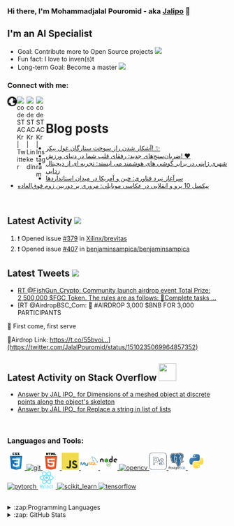 ### Hi there, I'm Mohammadjalal Pouromid - aka [Jalipo][website] 👋
## I'm an AI Specialist

 
- Goal: Contribute more to Open Source projects <img src="https://media.giphy.com/media/WUlplcMpOCEmTGBtBW/giphy.gif" width="30">
- Fun fact: I love to inven(s)t
- Long-term Goal: Become a master <img src="https://media.giphy.com/media/BMyEGC1ZzwS6W2cc5n/giphy.gif"  width="30" >

### Connect with me:

[<img align="left" alt="codeSTACKr.com" width="22px" src="https://raw.githubusercontent.com/iconic/open-iconic/master/svg/globe.svg" />][website]
[<img align="left" alt="codeSTACKr | Twitter" width="22px" src="https://cdn.jsdelivr.net/npm/simple-icons@v3/icons/twitter.svg" />][twitter]
[<img align="left" alt="codeSTACKr | LinkedIn" width="22px" src="https://cdn.jsdelivr.net/npm/simple-icons@v3/icons/linkedin.svg" />][linkedin]
[<img align="left" alt="codeSTACKr | Instagram" width="22px" src="https://cdn.jsdelivr.net/npm/simple-icons@v3/icons/instagram.svg" />][instagram]

<br />

# Blog posts
<!-- BLOG-POST-LIST:START -->
- [آشکار شدن راز سوخت ستارگان غول پیکر! ✨](https://cyberuni.ir/blog/%D8%A2%D8%B4%DA%A9%D8%A7%D8%B1-%D8%B4%D8%AF%D9%86-%D8%B1%D8%A7%D8%B2-%D8%B3%D9%88%D8%AE%D8%AA-%D8%B3%D8%AA%D8%A7%D8%B1%DA%AF%D8%A7%D9%86-%D8%BA%D9%88%D9%84-%D9%BE%DB%8C%DA%A9%D8%B1/)
- [ضربان‌سنج‌های جدید: رفقای قلب شما در دنیای ورزش! ❤️](https://cyberuni.ir/blog/%D8%B6%D8%B1%D8%A8%D8%A7%D9%86%D8%B3%D9%86%D8%AC%D9%87%D8%A7%DB%8C-%D8%AC%D8%AF%DB%8C%D8%AF-%D8%B1%D9%81%D9%82%D8%A7%DB%8C-%D9%82%D9%84%D8%A8-%D8%B4%D9%85%D8%A7-%D8%AF%D8%B1-%D8%AF%D9%86%DB%8C%D8%A7%DB%8C-%D9%88%D8%B1%D8%B2%D8%B4/)
- [شهری ژاپنی در برابر گوشی های هوشمند می ایستد: تجربه ای از دیجیتال زدایی](https://cyberuni.ir/blog/%D8%B4%D9%87%D8%B1%DB%8C-%DA%98%D8%A7%D9%BE%D9%86%DB%8C-%D8%AF%D8%B1-%D8%A8%D8%B1%D8%A7%D8%A8%D8%B1-%DA%AF%D9%88%D8%B4%DB%8C-%D9%87%D8%A7%DB%8C-%D9%87%D9%88%D8%B4%D9%85%D9%86%D8%AF-%D9%85%DB%8C-%D8%A7%DB%8C%D8%B3%D8%AA%D8%AF-%D8%AA%D8%AC%D8%B1%D8%A8%D9%87-%D8%A7%DB%8C-%D8%A7%D8%B2-%D8%AF%DB%8C%D8%AC%DB%8C%D8%AA%D8%A7%D9%84-%D8%B2%D8%AF%D8%A7%DB%8C%DB%8C/)
- [سرآغاز نبرد فناوری: چین و آمریکا در میدان استانداردها](https://cyberuni.ir/blog/%D8%B3%D8%B1%D8%A2%D8%BA%D8%A7%D8%B2-%D9%86%D8%A8%D8%B1%D8%AF-%D9%81%D9%86%D8%A7%D9%88%D8%B1%DB%8C-%DA%86%DB%8C%D9%86-%D9%88-%D8%A2%D9%85%D8%B1%DB%8C%DA%A9%D8%A7-%D8%AF%D8%B1-%D9%85%DB%8C%D8%AF%D8%A7%D9%86-%D8%A7%D8%B3%D8%AA%D8%A7%D9%86%D8%AF%D8%A7%D8%B1%D8%AF%D9%87%D8%A7/)
- [پیکسل 10 پرو و انقلابی در عکاسی موبایلی: مروری بر دوربین زوم فوق‌العاده](https://cyberuni.ir/blog/%D9%BE%DB%8C%DA%A9%D8%B3%D9%84-10-%D9%BE%D8%B1%D9%88-%D9%88-%D8%A7%D9%86%D9%82%D9%84%D8%A7%D8%A8%DB%8C-%D8%AF%D8%B1-%D8%B9%DA%A9%D8%A7%D8%B3%DB%8C-%D9%85%D9%88%D8%A8%D8%A7%DB%8C%D9%84%DB%8C-%D9%85%D8%B1%D9%88%D8%B1%DB%8C-%D8%A8%D8%B1-%D8%AF%D9%88%D8%B1%D8%A8%DB%8C%D9%86-%D8%B2%D9%88%D9%85-%D9%81%D9%88%D9%82%D8%A7%D9%84%D8%B9%D8%A7%D8%AF%D9%87/)
<!-- BLOG-POST-LIST:END -->


<br/>

## Latest Activity <img src="https://raw.githubusercontent.com/innng/innng/master/assets/kyubey.gif" width="80"> 
<!--START_SECTION:activity-->
1. ❗️ Opened issue [#379](https://github.com/Xilinx/brevitas/issues/379) in [Xilinx/brevitas](https://github.com/Xilinx/brevitas)
2. ❗️ Opened issue [#407](https://github.com/benjaminsampica/benjaminsampica/issues/407) in [benjaminsampica/benjaminsampica](https://github.com/benjaminsampica/benjaminsampica)
<!--END_SECTION:activity-->


## Latest Tweets <img src="https://media.giphy.com/media/26BRxIdjE82KNmVJm/giphy.gif" width="30"> 

<!-- TWITTER:START -->
- [RT @FishGun_Crypto: Community launch airdrop event
Total Prize: 2,500,000 $FGC Token. The rules are as follows:
🐡Complete tasks ...](https://twitter.com/JalalPouromid/status/1510434904487743493)
- [RT @AirdropBSC_Com: 🎁 #AIRDROP 3,000 $BNB FOR 3,000 PARTICIPANTS 

🎁 First come, first serve

🔗Airdrop Link: https://t.co/55bvoi...](https://twitter.com/JalalPouromid/status/1510235069964857352)
<!-- TWITTER:END -->

## Latest Activity on Stack Overflow  <img src="https://media.giphy.com/media/ule4vhcY1xEKQ/giphy.gif" height="40" width = '40'> 

<!-- STACKOVERFLOW:START -->
- [Answer by JAL IPO_ for Dimensions of a meshed object at discrete points along the object&#39;s skeleton](https://stackoverflow.com/questions/79000040/dimensions-of-a-meshed-object-at-discrete-points-along-the-objects-skeleton/79051975#79051975)
- [Answer by JAL IPO_ for Replace a string in list of lists](https://stackoverflow.com/questions/13781828/replace-a-string-in-list-of-lists/75055822#75055822)
<!-- STACKOVERFLOW:END -->

<br/>

  <h3 align="left">Languages and Tools:</h3>
<p align="left"> <a href="https://www.w3schools.com/css/" target="_blank"> <img src="https://raw.githubusercontent.com/devicons/devicon/master/icons/css3/css3-original-wordmark.svg" alt="css3" width="40" height="40"/> </a> <a href="https://git-scm.com/" target="_blank"> <img src="https://www.vectorlogo.zone/logos/git-scm/git-scm-icon.svg" alt="git" width="40" height="40"/> </a> <a href="https://www.w3.org/html/" target="_blank"> <img src="https://raw.githubusercontent.com/devicons/devicon/master/icons/html5/html5-original-wordmark.svg" alt="html5" width="40" height="40"/> </a> <a href="https://developer.mozilla.org/en-US/docs/Web/JavaScript" target="_blank"> <img src="https://raw.githubusercontent.com/devicons/devicon/master/icons/javascript/javascript-original.svg" alt="javascript" width="40" height="40"/> </a> <a href="https://www.mysql.com/" target="_blank"> <img src="https://raw.githubusercontent.com/devicons/devicon/master/icons/mysql/mysql-original-wordmark.svg" alt="mysql" width="40" height="40"/> </a> <a href="https://nodejs.org" target="_blank"> <img src="https://raw.githubusercontent.com/devicons/devicon/master/icons/nodejs/nodejs-original-wordmark.svg" alt="nodejs" width="40" height="40"/> </a> <a href="https://opencv.org/" target="_blank"> <img src="https://www.vectorlogo.zone/logos/opencv/opencv-icon.svg" alt="opencv" width="40" height="40"/> </a> <a href="https://www.photoshop.com/en" target="_blank"> <img src="https://raw.githubusercontent.com/devicons/devicon/master/icons/photoshop/photoshop-line.svg" alt="photoshop" width="40" height="40"/> </a> <a href="https://www.postgresql.org" target="_blank"> <img src="https://raw.githubusercontent.com/devicons/devicon/master/icons/postgresql/postgresql-original-wordmark.svg" alt="postgresql" width="40" height="40"/> </a> <a href="https://www.python.org" target="_blank"> <img src="https://raw.githubusercontent.com/devicons/devicon/master/icons/python/python-original.svg" alt="python" width="40" height="40"/> </a> <a href="https://pytorch.org/" target="_blank"> <img src="https://www.vectorlogo.zone/logos/pytorch/pytorch-icon.svg" alt="pytorch" width="40" height="40"/> </a> <a href="https://reactjs.org/" target="_blank"> <img src="https://raw.githubusercontent.com/devicons/devicon/master/icons/react/react-original-wordmark.svg" alt="react" width="40" height="40"/> </a> <a href="https://scikit-learn.org/" target="_blank"> <img src="https://upload.wikimedia.org/wikipedia/commons/0/05/Scikit_learn_logo_small.svg" alt="scikit_learn" width="40" height="40"/> </a> <a href="https://www.tensorflow.org" target="_blank"> <img src="https://www.vectorlogo.zone/logos/tensorflow/tensorflow-icon.svg" alt="tensorflow" width="40" height="40"/> </a> </p>

<br/>



<details>
  <summary>:zap:Programming Languages</summary>

  [![Top Langs](https://github-readme-stats.vercel.app/api/top-langs/?username=iamjalipo)](https://github.com/anuraghazra/github-readme-stats)

</details>

<details>
  <summary>:zap: GitHub Stats</summary>

  <img align="left" alt="jalipo" src="https://github-readme-stats.codestackr.vercel.app/api?username=iamjalipo&theme=vue&show_icons=true&hide_border=true" />

</details>




[website]: https://iamjalipo.github.io/
[twitter]: https://twitter.com/JalalPouromid
[instagram]: https://www.instagram.com/jalipo_/
[linkedin]: https://www.linkedin.com/in/mohammadjalal-pouromid-9568901b0

